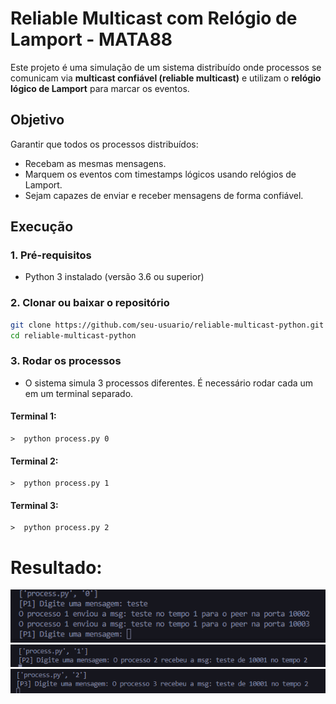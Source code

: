 # Reliable Multicast com Relógio de Lamport - MATA88

Este projeto é uma simulação de um sistema distribuído onde processos se comunicam via **multicast confiável (reliable multicast)** e utilizam o **relógio lógico de Lamport** para marcar os eventos.

## Objetivo

Garantir que todos os processos distribuídos:
- Recebam as mesmas mensagens.
- Marquem os eventos com timestamps lógicos usando relógios de Lamport.
- Sejam capazes de enviar e receber mensagens de forma confiável.

## Execução

### 1. Pré-requisitos

- Python 3 instalado (versão 3.6 ou superior)

### 2. Clonar ou baixar o repositório

```bash
git clone https://github.com/seu-usuario/reliable-multicast-python.git
cd reliable-multicast-python
```

### 3. Rodar os processos
  - O sistema simula 3 processos diferentes. É necessário rodar cada um em um terminal separado.
  #### Terminal 1:
    >  python process.py 0

  #### Terminal 2:
    >  python process.py 1

  #### Terminal 3:
    >  python process.py 2

# Resultado:
![alt text](image-1.png)
![alt text](image-2.png)
![alt text](image-3.png)